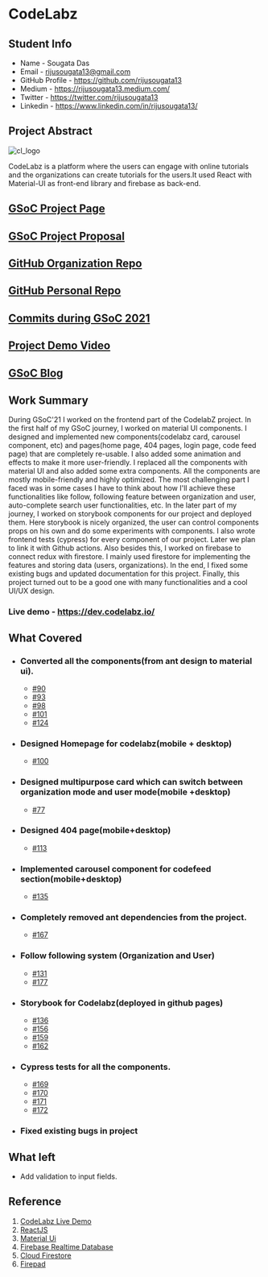# CodeLabz

## Student Info

- Name - Sougata Das
- Email - rijusougata13@gmail.com
- GitHub Profile - https://github.com/rijusougata13
- Medium - https://rijusougata13.medium.com/
- Twitter - https://twitter.com/rijusougata13
- Linkedin - https://www.linkedin.com/in/rijusougata13/

## Project Abstract

![cl_logo](https://user-images.githubusercontent.com/52108435/129448332-7ec72098-e082-4b04-907b-6d1eaa9b70ca.png)

CodeLabz is a platform where the users can engage with online tutorials and the organizations can create tutorials for the users.It used React with Material-UI as front-end library and firebase as back-end.

## [GSoC Project Page](https://summerofcode.withgoogle.com/projects/#6750547585007616)

## [GSoC Project Proposal](https://drive.google.com/file/d/19AHDjddidqnR-DNT9S33ZTn5mnBNpfT9/view?usp=sharing)

## [GitHub Organization Repo](https://github.com/scorelab/Codelabz)

## [GitHub Personal Repo](https://github.com/rijusougata13/Codelabz)

## [Commits during GSoC 2021](https://github.com/scorelab/Codelabz/commits?author=rijusougata13)

## [Project Demo Video](https://youtu.be/vHhyuYpfgJk)

## [GSoC Blog](https://medium.com/scorelab/beginning-of-gsoc-2021-with-score-lab-9ce36fd5610e)

## Work Summary

During GSoC'21 I worked on the frontend part of the CodelabZ project. In the first half of my GSoC journey, I worked on material UI components. I designed and implemented new components(codelabz card, carousel component, etc) and pages(home page, 404 pages, login page, code feed page) that are completely re-usable. I also added some animation and effects to make it more user-friendly. I replaced all the components with material UI and also added some extra components. All the components are mostly mobile-friendly and highly optimized. The most challenging part I faced was in some cases I have to think about how I'll achieve these functionalities like follow, following feature between organization and user, auto-complete search user functionalities, etc. In the later part of my journey, I worked on storybook components for our project and deployed them. Here storybook is nicely organized, the user can control components props on his own and do some experiments with components. I also wrote frontend tests (cypress) for every component of our project. Later we plan to link it with Github actions. Also besides this, I worked on firebase to connect redux with firestore. I mainly used firestore for implementing the features and storing data (users, organizations). In the end, I fixed some existing bugs and updated documentation for this project. Finally, this project turned out to be a good one with many functionalities and a cool UI/UX design.

### Live demo - https://dev.codelabz.io/

## What Covered

- ### Converted all the components(from ant design to material ui).
  - [#90](https://github.com/scorelab/Codelabz/pull/90)
  - [#93](https://github.com/scorelab/Codelabz/pull/93)
  - [#98](https://github.com/scorelab/Codelabz/pull/98)
  - [#101](https://github.com/scorelab/Codelabz/pull/101)
  - [#124](https://github.com/scorelab/Codelabz/pull/124)
- ### Designed Homepage for codelabz(mobile + desktop)
  - [#100](https://github.com/scorelab/Codelabz/pull/100)
- ### Designed multipurpose card which can switch between organization mode and user mode(mobile +desktop)
  - [#77](https://github.com/scorelab/Codelabz/pull/77)
- ### Designed 404 page(mobile+desktop)
  - [#113](https://github.com/scorelab/Codelabz/pull/113)
- ### Implemented carousel component for codefeed section(mobile+desktop)
  - [#135](https://github.com/scorelab/Codelabz/pull/135)
- ### Completely removed ant dependencies from the project.
  - [#167](https://github.com/scorelab/Codelabz/pull/167)
- ### Follow following system (Organization and User)
  - [#131](https://github.com/scorelab/Codelabz/pull/131)
  - [#177](https://github.com/scorelab/Codelabz/pull/177)
- ### Storybook for Codelabz(deployed in github pages)
  - [#136](https://github.com/scorelab/Codelabz/pull/136)
  - [#156](https://github.com/scorelab/Codelabz/pull/156)
  - [#159](https://github.com/scorelab/Codelabz/pull/159)
  - [#162](https://github.com/scorelab/Codelabz/pull/162)
- ### Cypress tests for all the components.
  - [#169](https://github.com/scorelab/Codelabz/pull/169)
  - [#170](https://github.com/scorelab/Codelabz/pull/170)
  - [#171](https://github.com/scorelab/Codelabz/pull/171)
  - [#172](https://github.com/scorelab/Codelabz/pull/172)
- ### Fixed existing bugs in project

## What left

- Add validation to input fields.

## Reference

1. [CodeLabz Live Demo](https://codelabz.netlify.app/)
2. [ReactJS](https://reactjs.org/docs/getting-started.html)
3. [Material Ui](https://material-ui.com/)
4. [Firebase Realtime Database](https://firebase.google.com/docs/web/setup)
5. [Cloud Firestore](https://firebase.google.com/docs/firestore)
6. [Firepad](https://github.com/FirebaseExtended/firepad)
